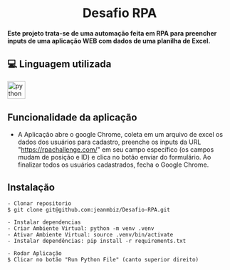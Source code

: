 <h1 align="center">Desafio RPA</h1>

<h4>Este projeto trata-se de uma automação feita em RPA para preencher inputs de uma aplicação WEB com dados de uma planilha de Excel.</h4>

</details>

## 💻 Linguagem utilizada

<p align="left"> 
<a href="https://docs.python.org/3/" target="_blank"> <img src="https://upload.wikimedia.org/wikipedia/commons/thumb/c/c3/Python-logo-notext.svg/1200px-Python-logo-notext.svg.png" alt="python" width="40" height="40"/> </a>

## Funcionalidade da aplicação

- A Aplicação abre o google Chrome, coleta em um arquivo de excel os dados dos usuários para cadastro, preenche os inputs da URL "https://rpachallenge.com/" em seu campo específico (os campos mudam de posição e ID) e clica no botão enviar do formulário. Ao finalizar todos os usuários cadastrados, fecha o Google Chrome.

## Instalação

    - Clonar repositorio
    $ git clone git@github.com:jeanmbiz/Desafio-RPA.git

    - Instalar dependencias
    - Criar Ambiente Virtual: python -m venv .venv
    - Ativar Ambiente Virtual: source .venv/bin/activate
    - Instalar dependências: pip install -r requirements.txt

    - Rodar Aplicação
    $ Clicar no botão "Run Python File" (canto superior direito)

  </details>
